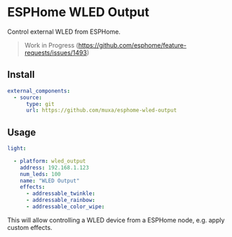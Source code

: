 # ESPHome WLED Output

Control external WLED from ESPHome.

> Work in Progress (https://github.com/esphome/feature-requests/issues/1493)

## Install

```yaml
external_components:
  - source:
      type: git
      url: https://github.com/muxa/esphome-wled-output

```

## Usage

```yaml
light:

  - platform: wled_output
    address: 192.168.1.123
    num_leds: 100
    name: "WLED Output"
    effects:
      - addressable_twinkle:
      - addressable_rainbow:
      - addressable_color_wipe:
```

This will allow controlling a WLED device from a ESPHome node, e.g. apply custom effects.